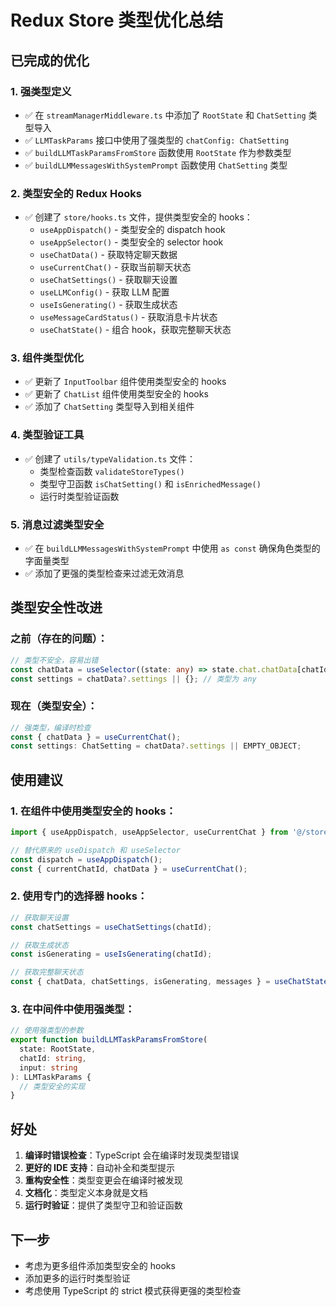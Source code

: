 # Redux Store 类型优化总结

## 已完成的优化

### 1. 强类型定义
- ✅ 在 `streamManagerMiddleware.ts` 中添加了 `RootState` 和 `ChatSetting` 类型导入
- ✅ `LLMTaskParams` 接口中使用了强类型的 `chatConfig: ChatSetting`
- ✅ `buildLLMTaskParamsFromStore` 函数使用 `RootState` 作为参数类型
- ✅ `buildLLMMessagesWithSystemPrompt` 函数使用 `ChatSetting` 类型

### 2. 类型安全的 Redux Hooks
- ✅ 创建了 `store/hooks.ts` 文件，提供类型安全的 hooks：
  - `useAppDispatch()` - 类型安全的 dispatch hook
  - `useAppSelector()` - 类型安全的 selector hook
  - `useChatData()` - 获取特定聊天数据
  - `useCurrentChat()` - 获取当前聊天状态
  - `useChatSettings()` - 获取聊天设置
  - `useLLMConfig()` - 获取 LLM 配置
  - `useIsGenerating()` - 获取生成状态
  - `useMessageCardStatus()` - 获取消息卡片状态
  - `useChatState()` - 组合 hook，获取完整聊天状态

### 3. 组件类型优化
- ✅ 更新了 `InputToolbar` 组件使用类型安全的 hooks
- ✅ 更新了 `ChatList` 组件使用类型安全的 hooks
- ✅ 添加了 `ChatSetting` 类型导入到相关组件

### 4. 类型验证工具
- ✅ 创建了 `utils/typeValidation.ts` 文件：
  - 类型检查函数 `validateStoreTypes()`
  - 类型守卫函数 `isChatSetting()` 和 `isEnrichedMessage()`
  - 运行时类型验证函数

### 5. 消息过滤类型安全
- ✅ 在 `buildLLMMessagesWithSystemPrompt` 中使用 `as const` 确保角色类型的字面量类型
- ✅ 添加了更强的类型检查来过滤无效消息

## 类型安全性改进

### 之前（存在的问题）：
```typescript
// 类型不安全，容易出错
const chatData = useSelector((state: any) => state.chat.chatData[chatId]);
const settings = chatData?.settings || {}; // 类型为 any
```

### 现在（类型安全）：
```typescript
// 强类型，编译时检查
const { chatData } = useCurrentChat();
const settings: ChatSetting = chatData?.settings || EMPTY_OBJECT;
```

## 使用建议

### 1. 在组件中使用类型安全的 hooks：
```typescript
import { useAppDispatch, useAppSelector, useCurrentChat } from '@/store/hooks';

// 替代原来的 useDispatch 和 useSelector
const dispatch = useAppDispatch();
const { currentChatId, chatData } = useCurrentChat();
```

### 2. 使用专门的选择器 hooks：
```typescript
// 获取聊天设置
const chatSettings = useChatSettings(chatId);

// 获取生成状态
const isGenerating = useIsGenerating(chatId);

// 获取完整聊天状态
const { chatData, chatSettings, isGenerating, messages } = useChatState(chatId);
```

### 3. 在中间件中使用强类型：
```typescript
// 使用强类型的参数
export function buildLLMTaskParamsFromStore(
  state: RootState, 
  chatId: string, 
  input: string
): LLMTaskParams {
  // 类型安全的实现
}
```

## 好处

1. **编译时错误检查**：TypeScript 会在编译时发现类型错误
2. **更好的 IDE 支持**：自动补全和类型提示
3. **重构安全性**：类型变更会在编译时被发现
4. **文档化**：类型定义本身就是文档
5. **运行时验证**：提供了类型守卫和验证函数

## 下一步

- 考虑为更多组件添加类型安全的 hooks
- 添加更多的运行时类型验证
- 考虑使用 TypeScript 的 strict 模式获得更强的类型检查
